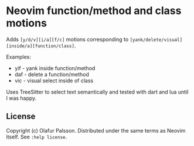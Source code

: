 # Neovim function/method and class motions

Adds `[y/d/v][i/a][f/c]` motions corresponding to `[yank/delete/visual][inside/a][function/class]`.

Examples:
* yif - yank inside function/method
* daf - delete a function/method
* vic - visual select inside of class

Uses TreeSitter to select text semantically and tested with dart and lua until I was happy.

## License

Copyright (c) Olafur Palsson.  Distributed under the same terms as Neovim itself.
See `:help license`.
